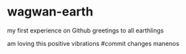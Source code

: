 # wagwan-earth
my first experience on Github
greetings to all earthlings

am loving this positive vibrations
#commit changes manenos
